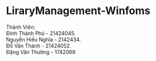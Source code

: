 # LiraryManagement-Winfoms
Thành Viên:  
Đinh Thành Phú - 21424045.  
Nguyễn Hiếu Nghĩa - 2142434.  
Đỗ Văn Thành - 21424052.  
Đặng Văn Thường - 1742069 
